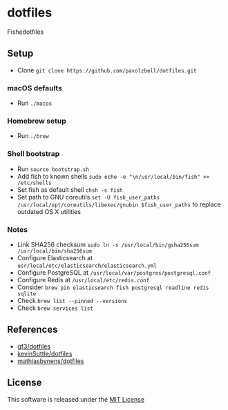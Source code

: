 # dotfiles

Fishedotfiles

## Setup

* Clone `git clone https://github.com/pavolzbell/dotfiles.git`

### macOS defaults

* Run `./macos`

### Homebrew setup

* Run `./brew`

### Shell bootstrap

* Run `source bootstrap.sh`
* Add fish to known shells `sudo echo -e "\n/usr/local/bin/fish" >> /etc/shells`
* Set fish as default shell `chsh -s fish`
* Set path to GNU coreutils `set -U fish_user_paths /usr/local/opt/coreutils/libexec/gnubin $fish_user_paths` to replace outdated OS X utilities

### Notes

* Link SHA256 checksum `sudo ln -s /usr/local/bin/gsha256sum /usr/local/bin/sha256sum`
* Configure Elasticsearch at `usr/local/etc/elasticsearch/elasticsearch.yml`
* Configure PostgreSQL at `/usr/local/var/postgres/postgresql.conf`
* Configure Redis at `/usr/local/etc/redis.conf`
* Consider `brew pin elasticsearch fish postgresql readline redis sqlite`
* Check `brew list --pinned --versions`
* Check `brew services list`

## References

* [gf3/dotfiles](https://github.com/gf3/dotfiles)
* [kevinSuttle/dotfiles](https://github.com/kevinSuttle/dotfiles)
* [mathiasbynens/dotfiles](https://github.com/mathiasbynens/dotfiles)

## License

This software is released under the [MIT License](LICENSE.md)
